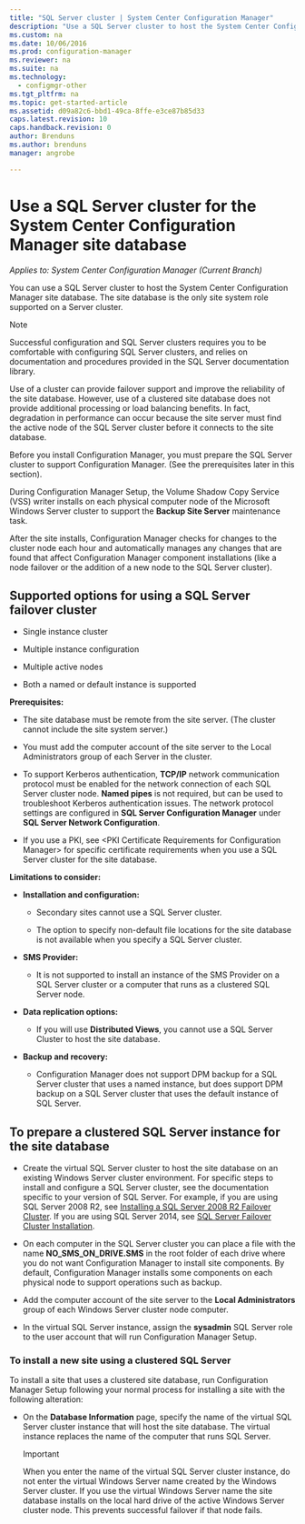 ```yaml
---
title: "SQL Server cluster | System Center Configuration Manager"
description: "Use a SQL Server cluster to host the System Center Configuration Manager site database. Includes information about supported options."
ms.custom: na
ms.date: 10/06/2016
ms.prod: configuration-manager
ms.reviewer: na
ms.suite: na
ms.technology:
  - configmgr-other
ms.tgt_pltfrm: na
ms.topic: get-started-article
ms.assetid: d09a82c6-bbd1-49ca-8ffe-e3ce87b85d33
caps.latest.revision: 10
caps.handback.revision: 0
author: Brendunsms.author: brendunsmanager: angrobe

---
```

# Use a SQL Server cluster for the System Center Configuration Manager site database*Applies to: System Center Configuration Manager (Current Branch)*

 You can use a SQL Server cluster to host the System Center Configuration Manager site database. The site database is the only site system role supported on a Server cluster.  

> [!NOTE]  
>  Successful configuration and SQL Server clusters requires you to be comfortable with configuring SQL Server clusters, and relies on documentation and procedures provided in the SQL Server documentation library.  

 Use of a cluster can provide failover support and improve the reliability of the site database. However, use of a clustered site database does not provide additional processing or load balancing benefits. In fact, degradation in performance can occur because the site server must find the active node of the SQL Server cluster before it connects to the site database.  

 Before you install Configuration Manager, you must prepare the SQL Server cluster to support Configuration Manager. (See the prerequisites later in this section).  

 During Configuration Manager Setup, the Volume Shadow Copy Service (VSS) writer installs on each physical computer node of the Microsoft Windows Server cluster to support the **Backup Site Server** maintenance task.  

 After the site installs, Configuration Manager checks for changes to the cluster node each hour and automatically manages any changes that are found that affect Configuration Manager component installations (like a node failover or the addition of a new node to the SQL Server cluster).  

## Supported options for using a SQL Server failover cluster

-   Single instance cluster  

-   Multiple instance configuration  

-   Multiple active nodes  

-   Both a named or default instance is supported  

**Prerequisites:**  

-   The site database must be remote from the site server. (The cluster cannot include the site system server.)  

-   You must add the computer account of the site server to the Local Administrators group of each Server in the cluster.  

-   To support Kerberos authentication, **TCP/IP** network communication protocol must be enabled for the network connection of each SQL Server cluster node. **Named pipes** is not required, but can be used to troubleshoot Kerberos authentication issues. The network protocol settings are configured in **SQL Server Configuration Manager** under **SQL Server Network Configuration**.  

-   If you use a PKI, see &lt;PKI Certificate Requirements for Configuration Manager> for specific certificate requirements when you use a SQL Server cluster for the site database.  

**Limitations to consider:**  

-   **Installation and configuration:**  

    -   Secondary sites cannot use a SQL Server cluster.  

    -   The option to specify non-default file locations for the site database is not available when you specify a SQL Server cluster.  

-   **SMS Provider:**  

    -   It is not supported to install an instance of the SMS Provider on a SQL Server cluster or a computer that runs as a clustered SQL Server node.  

-   **Data replication options:**  

    -   If you will use **Distributed Views**, you cannot use a SQL Server Cluster to host the site database.  

-   **Backup and recovery:**  

    -   Configuration Manager does not support DPM backup for a SQL Server cluster that uses a named instance, but does support DPM backup on a SQL Server cluster that uses the default instance of SQL Server.  

## To prepare a clustered SQL Server instance for the site database  

-   Create the virtual SQL Server cluster to host the site database on an existing Windows Server cluster environment. For specific steps to install and configure a SQL Server cluster, see the documentation specific to your version of SQL Server. For example, if you are using SQL Server 2008 R2, see  [Installing a SQL Server 2008 R2 Failover Cluster](http://go.microsoft.com/fwlink/p/?LinkId=240231). If you are using SQL Server 2014, see [SQL Server Failover Cluster Installation](https://technet.microsoft.com/library/hh231721\(v=sql.120\).aspx).  

-   On each computer in the SQL Server cluster you can place a file with the name **NO_SMS_ON_DRIVE.SMS** in the root folder of each drive where you do not want Configuration Manager to install site components. By default,  Configuration Manager installs some components on each physical node to support operations such as backup.  

-   Add the computer account of the site server to the **Local Administrators** group of each Windows Server cluster node computer.  

-   In the virtual SQL Server instance, assign the **sysadmin** SQL Server role to the user account that will run Configuration Manager Setup.  

### To install a new site using a clustered SQL Server  
 To install a site that uses a clustered site database, run Configuration Manager Setup following your normal process for installing a site with the following alteration:  

-   On the **Database Information** page, specify the name of the virtual SQL Server cluster instance that will host the site database.  The virtual instance replaces the name of the computer that runs SQL Server.  

    > [!IMPORTANT]  
    >  When you enter the name of the virtual SQL Server cluster instance, do not enter the virtual Windows Server name created by the Windows Server cluster. If you use the virtual Windows Server name the site database installs on the local hard drive of the active Windows Server cluster node. This prevents successful failover if that node fails.  
